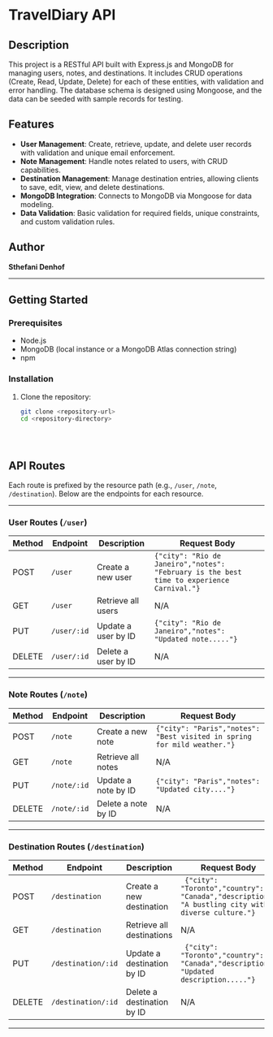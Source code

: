 # TravelDiary API

## Description
This project is a RESTful API built with Express.js and MongoDB for managing users, notes, and destinations. It includes CRUD operations (Create, Read, Update, Delete) for each of these entities, with validation and error handling. The database schema is designed using Mongoose, and the data can be seeded with sample records for testing.



## Features
- **User Management**: Create, retrieve, update, and delete user records with validation and unique email enforcement.
- **Note Management**: Handle notes related to users, with CRUD capabilities.
- **Destination Management**: Manage destination entries, allowing clients to save, edit, view, and delete destinations.
- **MongoDB Integration**: Connects to MongoDB via Mongoose for data modeling.
- **Data Validation**: Basic validation for required fields, unique constraints, and custom validation rules.



## Author
**Sthefani Denhof**


---

## Getting Started

### Prerequisites
- Node.js
- MongoDB (local instance or a MongoDB Atlas connection string)
- npm

### Installation

1. Clone the repository:
   ```bash
   git clone <repository-url>
   cd <repository-directory>





## API Routes

Each route is prefixed by the resource path (e.g., `/user`, `/note`, `/destination`). Below are the endpoints for each resource.

---

### User Routes (`/user`)

| Method | Endpoint       | Description                 | Request Body                                                 |
|--------|----------------|-----------------------------|--------------------------------------------------------------|
| POST   | `/user`       | Create a new user           | `{"city": "Rio de Janeiro","notes": "February is the best time to experience Carnival."}` |
| GET    | `/user`       | Retrieve all users          | N/A                                                          |
| PUT    | `/user/:id`    | Update a user by ID         | `{"city": "Rio de Janeiro","notes": "Updated note....."}` |
| DELETE | `/user/:id`    | Delete a user by ID         | N/A                                                          |

---

### Note Routes (`/note`)

| Method | Endpoint       | Description                 | Request Body                                                 |
|--------|----------------|-----------------------------|--------------------------------------------------------------|
| POST   | `/note`       | Create a new note           | `{"city": "Paris","notes": "Best visited in spring for mild weather."}` |
| GET    | `/note`       | Retrieve all notes          | N/A                                                          |
| PUT    | `/note/:id`    | Update a note by ID         | `{"city": "Paris","notes": "Updated city...."}` |
| DELETE | `/note/:id`    | Delete a note by ID         | N/A                                                          |

---

### Destination Routes (`/destination`)

| Method | Endpoint          | Description                 | Request Body                                                     |
|--------|--------------------|-----------------------------|------------------------------------------------------------------|
| POST   | `/destination`    | Create a new destination    | ` {"city": "Toronto","country": "Canada","description": "A bustling city with a diverse culture."}` |
| GET    | `/destination`    | Retrieve all destinations   | N/A                                                              |
| PUT    | `/destination/:id` | Update a destination by ID  | ` {"city": "Toronto","country": "Canada","description": "Updated description....."}` |
| DELETE | `/destination/:id` | Delete a destination by ID  | N/A                                                              |

---

